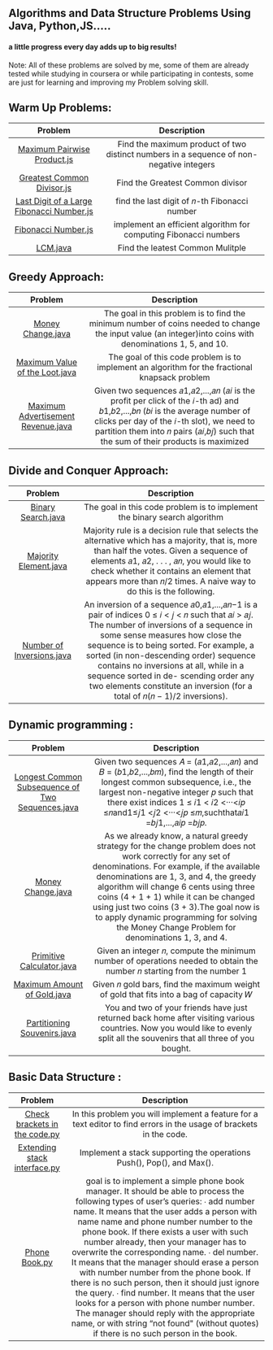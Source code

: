 ## Algorithms and Data Structure Problems Using Java, Python,JS..... 
#### a little progress every day adds up to big results!

Note: All of these problems are solved by me, some of them are already tested while studying in coursera or while participating in contests, some are just for learning and improving my Problem solving skill.


## Warm Up Problems: 

| Problem | Description |
| :---:   | :---: |
| [Maximum Pairwise Product.js](https://github.com/iifawzi/Algorithms-and-Data-Structure-/blob/master/Algorithmic%20Warmup/max%20pairwise%20product/max_pairwise_product.js) | Find the maximum product of two distinct numbers in a sequence of non-negative integers |
| [Greatest Common Divisor.js](https://github.com/iifawzi/Algorithms-and-Data-Structure-/blob/master/Algorithmic%20Warmup/greatest%20common%20divisor/gcd.js) | Find the Greatest Common divisor|
| [Last Digit of a Large Fibonacci Number.js](https://github.com/iifawzi/Algorithms-and-Data-Structure-/blob/master/Algorithmic%20Warmup/fibonacci_last_digit/fibonacci_last_digit.js) | find the last digit of 𝑛-th Fibonacci number|
| [Fibonacci Number.js](https://github.com/iifawzi/Algorithms-and-Data-Structure-/blob/master/Algorithmic%20Warmup/fibonacci/fibonacci.js) |implement an efficient algorithm for computing Fibonacci numbers|
| [LCM.java](https://github.com/iifawzi/Algorithms-and-Data-Structure-/blob/master/Algorithmic%20Warmup/LCM/LCM.java) |Find the leatest Common Mulitple|

## Greedy Approach: 

| Problem | Description |
| :---:   | :---: |
| [Money Change.java](https://github.com/iifawzi/Algorithms-and-Data-Structure-/blob/master/Greedy%20Algorithms/money%20change/Change.java) | The goal in this problem is to find the minimum number of coins needed to change the input value (an integer)into coins with denominations 1, 5, and 10. |
| [Maximum Value of the Loot.java](https://github.com/iifawzi/Algorithms-and-Data-Structure-/blob/master/Greedy%20Algorithms/maximum%20value%20of%20the%20loot/fractional_knapsack.java) | The goal of this code problem is to implement an algorithm for the fractional knapsack problem|
| [Maximum Advertisement Revenue.java](https://github.com/iifawzi/Algorithms-and-Data-Structure-/blob/master/Greedy%20Algorithms/maximum%20advertisement%20revenue/DotProduct.java) |Given two sequences 𝑎1,𝑎2,...,𝑎𝑛 (𝑎𝑖 is the profit per click of the 𝑖-th ad) and 𝑏1,𝑏2,...,𝑏𝑛 (𝑏𝑖 is the average number of clicks per day of the 𝑖-th slot), we need to partition them into 𝑛 pairs (𝑎𝑖,𝑏𝑗) such that the sum of their products is maximized|

## Divide and Conquer Approach: 

| Problem | Description |
| :---:   | :---: |
| [Binary Search.java](https://github.com/iifawzi/Algorithms-and-Data-Structure-/blob/master/Divide%20and%20Conquer/BinarySearch/BinarySearch.java) | The goal in this code problem is to implement the binary search algorithm |
| [Majority Element.java](https://github.com/iifawzi/Algorithms-and-Data-Structure-/blob/master/Divide%20and%20Conquer/MajorityElement/MajorityElement.java) | Majority rule is a decision rule that selects the alternative which has a majority, that is, more than half the votes. Given a sequence of elements 𝑎1, 𝑎2, . . . , 𝑎𝑛, you would like to check whether it contains an element that appears more than 𝑛/2 times. A naive way to do this is the following.|
| [Number of Inversions.java](https://github.com/iifawzi/Algorithms-and-Data-Structure-/blob/master/Divide%20and%20Conquer/number%20of%20inversions/Inversions.java) |An inversion of a sequence 𝑎0,𝑎1,...,𝑎𝑛−1 is a pair of indices 0 ≤ 𝑖 < 𝑗 < 𝑛 such that 𝑎𝑖 > 𝑎𝑗. The number of inversions of a sequence in some sense measures how close the sequence is to being sorted. For example, a sorted (in non-descending order) sequence contains no inversions at all, while in a sequence sorted in de- scending order any two elements constitute an inversion (for a total of 𝑛(𝑛 − 1)/2 inversions).|

## Dynamic programming : 

| Problem | Description |
| :---:   | :---: |
| [Longest Common Subsequence of Two Sequences.java](https://github.com/iifawzi/Algorithms-and-Data-Structure-/blob/master/Dynamic%20programming/Longest%20common%20subsequence%20of%20two%20sequences/LCS2.java) |Given two sequences 𝐴 = (𝑎1,𝑎2,...,𝑎𝑛) and 𝐵 = (𝑏1,𝑏2,...,𝑏𝑚), find the length of their longest common subsequence, i.e., the largest non-negative integer 𝑝 such that there exist indices 1 ≤ 𝑖1 < 𝑖2 <···<𝑖𝑝 ≤𝑛and1≤𝑗1 <𝑗2 <···<𝑗𝑝 ≤𝑚,suchthat𝑎𝑖1 =𝑏𝑗1,...,𝑎𝑖𝑝 =𝑏𝑗𝑝.|
| [Money Change.java](https://github.com/iifawzi/Algorithms-and-Data-Structure-/blob/master/Dynamic%20programming/Money%20Change/ChangeDP.java) |As we already know, a natural greedy strategy for the change problem does not work correctly for any set of denominations. For example, if the available denominations are 1, 3, and 4, the greedy algorithm will change 6 cents using three coins (4 + 1 + 1) while it can be changed using just two coins (3 + 3).The goal now is to apply dynamic programming for solving the Money Change Problem for denominations 1, 3, and 4.|
| [Primitive Calculator.java](https://github.com/iifawzi/Algorithms-and-Data-Structure-/blob/master/Dynamic%20programming/Primitive%20Calculator/PrimitiveCalculator.java) | Given an integer 𝑛, compute the minimum number of operations needed to obtain the number 𝑛 starting from the number 1|
| [Maximum Amount of Gold.java](https://github.com/iifawzi/Algorithms-and-Data-Structure/blob/master/Dynamic%20programming/maximum%20amount%20of%20gold/Knapsack.java) |Given 𝑛 gold bars, find the maximum weight of gold that fits into a bag of capacity 𝑊 |
| [Partitioning Souvenirs.java](https://github.com/iifawzi/Algorithms-and-Data-Structure/blob/master/Dynamic%20programming/partitioning%20souvenirs/Partition3.java) |You and two of your friends have just returned back home after visiting various countries. Now you would like to evenly split all the souvenirs that all three of you bought.|


## Basic Data Structure : 

| Problem | Description |
| :---:   | :---: |
| [Check brackets in the code.py](https://github.com/iifawzi/Algorithms-and-Data-Structure/blob/master/Data%20Structure/Check%20brackets/check_brackets.py)| In this problem you will implement a feature for a text editor to find errors in the usage of brackets in the code. |
| [Extending stack interface.py](https://github.com/iifawzi/Algorithms-and-Data-Structure/blob/master/Data%20Structure/stack%20with%20max/stack_with_max_naive.py)| Implement a stack supporting the operations Push(), Pop(), and Max(). |
| [Phone Book.py](https://github.com/iifawzi/Algorithms-and-Data-Structure/blob/master/Data%20Structure/Phone%20book/phone_book.py)|goal is to implement a simple phone book manager. It should be able to process the following types of user’s queries: ∙ add number name. It means that the user adds a person with name name and phone number number to the phone book. If there exists a user with such number already, then your manager has to overwrite the corresponding name. ∙ del number. It means that the manager should erase a person with number number from the phone book. If there is no such person, then it should just ignore the query. ∙ find number. It means that the user looks for a person with phone number number. The manager should reply with the appropriate name, or with string “not found" (without quotes) if there is no such person in the book.|

